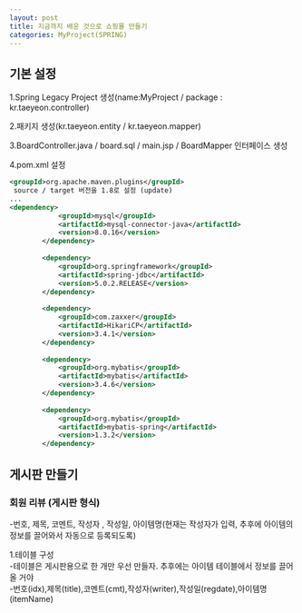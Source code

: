 ```yaml
---
layout: post
title: 지금까지 배운 것으로 쇼핑몰 만들기
categories: MyProject(SPRING)
---
```


## 기본 설정
1.Spring Legacy Project 생성(name:MyProject / package : kr.taeyeon.controller)

2.패키지 생성(kr.taeyeon.entity / kr.taeyeon.mapper)

3.BoardController.java / board.sql / main.jsp / BoardMapper 인터페이스 생성 

4.pom.xml 설정

```1=pom.xml
<groupId>org.apache.maven.plugins</groupId>
 source / target 버전을 1.8로 설정 (update)
...
<dependency>
			<groupId>mysql</groupId>
			<artifactId>mysql-connector-java</artifactId>
			<version>8.0.16</version>
		</dependency>
		
		<dependency>
			<groupId>org.springframework</groupId>
			<artifactId>spring-jdbc</artifactId>
			<version>5.0.2.RELEASE</version>
		</dependency>
		
		<dependency>
			<groupId>com.zaxxer</groupId>
			<artifactId>HikariCP</artifactId>
			<version>3.4.1</version>
		</dependency>
		
		<dependency>
			<groupId>org.mybatis</groupId>
			<artifactId>mybatis</artifactId>
			<version>3.4.6</version>
		</dependency>
		
		<dependency>
			<groupId>org.mybatis</groupId>
			<artifactId>mybatis-spring</artifactId>
			<version>1.3.2</version>
		</dependency>
```

## 게시판 만들기

<h3>회원 리뷰 (게시판 형식)</h3>
-번호, 제목, 코멘트, 작성자 , 작성일, 아이템명(현재는 작성자가 입력, 추후에 아이템의 정보를 끌어와서 자동으로 등록되도록)<br>

1.테이블 구성<br>
-테이블은 게시판용으로 한 개만 우선 만들자. 추후에는 아이템 테이블에서 정보를 끌어올 거야<br>
-번호(idx),제목(title),코멘트(cmt),작성자(writer),작성일(regdate),아이템명(itemName)<br>

